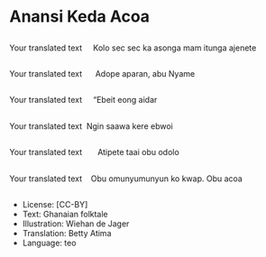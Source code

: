 # Anansi Keda Acoa

##
Your translated text     Kolo sec sec ka asonga mam itunga ajenete

##
Your translated text      Adope aparan, abu Nyame

##
Your translated text     “Ebeit eong aidar

##
Your translated text  Ngin saawa kere ebwoi

##
Your translated text       Atipete taai obu odolo

##
Your translated text    Obu omunyumunyun ko kwap. Obu acoa

##
* License: [CC-BY]
* Text: Ghanaian folktale
* Illustration: Wiehan de Jager
* Translation: Betty Atima
* Language: teo
